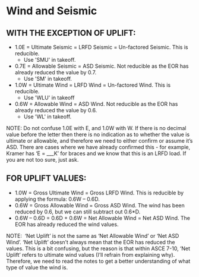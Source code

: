# Wind and Seismic

## WITH THE EXCEPTION OF UPLIFT:

- 1.0E = Ultimate Seismic = LRFD Seismic = Un-factored Seismic. This is reducible.
    - Use 'SMU' in takeoff.
- 0.7E = Allowable Seismic = ASD Seismic. Not reducible as the EOR has already reduced the value by 0.7. 
    - Use 'SM' in takeoff.
- 1.0W = Ultimate Wind = LRFD Wind = Un-factored Wind. This is reducible.
    - Use 'WLU' in takeoff
- 0.6W = Allowable Wind = ASD Wind. Not reducible as the EOR has already reduced the value by 0.6. 
    - Use 'WL' in takeoff.

NOTE: Do not confuse 1.0E with E, and 1.0W with W. If there is no decimal value before the letter then there is no indication as to whether the value is ultimate or allowable, and therefore we need to either confirm or assume it’s ASD. There are cases where we have already confirmed this - for example, Kramer has ‘E = ___K’ for braces and we know that this is an LRFD load. If you are not too sure, just ask. 
 



## FOR UPLIFT VALUES:

- 1.0W = Gross Ultimate Wind = Gross LRFD Wind. This is reducible by applying the formula: 0.6W – 0.6D.
- 0.6W = Gross Allowable Wind = Gross ASD Wind. The wind has been reduced by 0.6, but we can still subtract out 0.6*D.
- 0.6W – 0.6D = 0.6D + 0.6W = Net Allowable Wind = Net ASD Wind. The EOR has already reduced the wind values.
	
NOTE:  ‘Net Uplift’ is not the same as ‘Net Allowable Wind’ or ‘Net ASD Wind’. ‘Net Uplift’ doesn’t always mean that the EOR has reduced the values. This is a bit confusing, but the reason is that within ASCE 7-10, ‘Net Uplift’ refers to ultimate wind values (I’ll refrain from explaining why). Therefore, we need to read the notes to get a better understanding of what type of value the wind is.